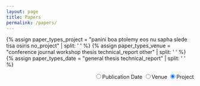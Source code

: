 ```yaml
---
layout: page
title: Papers
permalink: /papers/
---
```

<style>

  @media screen and (max-width: 543px){
    .btn {
      width: 33%;
    }
    .paper-btns {
      float: none;
      width: 100%;
    }
  }
  .paper-btns {
    float: right;
  }

  .page-title {
    display: none;
  }
</style>

<script language="javascript">
//Frances is merged with Sapha
var projects = ["panini", "boa", "ptolemy", "eos", "nu", "sapha", "slede", "tisa", "osiris", "no_project"];
var paper_types_venue = ["conference", "journal", "workshop", "thesis", "technical_report", "other"];
var paper_types_date = ["general", "thesis", "technical_report"];
var general_types = ["conference", "journal", "workshop", "other", "poster"];
var other_types = ["other", "poster"];
var sortedBy = "none";
var masterDiv = "sorted-papers";

window.onload = function(){
  sort(window.location.href);
  $("#"+masterDiv).css("display", "block");
  $("#papers-toc").css("display", "table");
}

var toType = function(obj) {
  return ({}).toString.call(obj).match(/\s([a-zA-Z]+)/)[1].toLowerCase()
}
var sort_by_year = function(a, b){
  return parseInt(b.getAttribute("data-year")) - parseInt(a.getAttribute("data-year"));
}

var getTypes = function(types){
  var answer = "";
  for(z = 0; z < types.length; z++){
    answer += "." + types[z] + ",";
  }
  return answer.substring(0, answer.length-1);
}


function sort(sortBy){
  if(sortBy != sortedBy){
    var parent = $("#"+masterDiv)[0];
    if(sortBy.includes("project")){
      hideVenueSort();
      hideDateSort();
      for(i = 0; i < projects.length; i++){
        var project = projects[i];
        var projectList;
        if(project=="no_project"){
          projectList = $(".paper_card").not(getTypes(projects));
        } else if(project == "sapha"){
          projectList = $(".sapha,.frances");
        } else {
          projectList = $("."+project);
        }
        var projectHeader = $("#"+project+"-project-title");
        projectHeader.css("display", "block");
        $("#"+project+"-project-toc").css("display", "list-item");
        parent.appendChild(projectHeader[0]);

        projectList.sort(sort_by_year);
        for(j = 0; j < projectList.length; j++){
          parent.appendChild(projectList[j]);
        }
      }
      sortedBy = "project";
    } else if(sortBy.includes("venue")){
      hideDateSort();
      hideProjectSort();
      for(i = 0; i < paper_types_venue.length; i++){
        var paper_type = paper_types_venue[i];
        var paperTypeList;
        if(paper_type == "other"){
          paperTypeList = $(getTypes(other_types));
        } else {
          paperTypeList = $("."+paper_type);
        }
        var paperTypeHeader = $("#"+paper_type+"-venue-title");
        paperTypeHeader.css("display", "block");
        $("#"+paper_type+"-venue-toc").css("display", "list-item");

        parent.appendChild(paperTypeHeader[0]);
        paperTypeList.sort(sort_by_year);
        for(j = 0; j < paperTypeList.length; j++){
          parent.appendChild(paperTypeList[j]);
        }
      }
      sortedBy = "venue";
    } else {//This should correspond to the default checkbox
      hideProjectSort();
      hideVenueSort();
      for(i = 0; i < paper_types_date.length; i++){
        var paper_type = paper_types_date[i];
        var paperHeader = $("#"+paper_type+"-date-title");
        paperHeader.css("display", "block");
        $("#"+paper_type+"-date-toc").css("display", "list-item");
        parent.appendChild(paperHeader[0]);
        var papers = [];
        if(paper_type == "general"){
          papers = $(getTypes(general_types)).get();
        } else {
          papers = $("."+paper_type).get();
        }
        papers.sort(sort_by_year);
        for(j = 0; j < papers.length; j++){
          parent.appendChild(papers[j]);
        }
      }
      sortedBy = "date";
    }
    if(!location.hash.includes(sortedBy)){
      location.hash = "#"+sortedBy;
    }
  }
}

function hideProjectSort(){
  for(i = 0; i < projects.length; i++){
    $("#"+projects[i]+"-project-title").css("display", "none");
    $("#"+projects[i]+"-project-toc").css("display", "none");
  }
}

function hideVenueSort(){
  for(i = 0; i < paper_types_venue.length; i++){
    $("#"+paper_types_venue[i]+"-venue-title").css("display", "none");
    $("#"+paper_types_venue[i]+"-venue-toc").css("display", "none");
  }
}

function hideDateSort(){
  for(i = 0; i < paper_types_date.length; i++){
    $("#"+paper_types_date[i]+"-date-title").css("display", "none");
    $("#"+paper_types_date[i]+"-date-toc").css("display", "none");
  }
}
</script>

{% assign paper_types_project = "panini boa ptolemy eos nu sapha slede tisa osiris no_project" | split: ' ' %}
{% assign paper_types_venue = "conference journal workshop thesis technical_report other" | split: ' ' %}
{% assign paper_types_date = "general thesis technical_report" | split: ' ' %}

<div class="col-xs-12 col-sm-6">
  <ol id="papers-toc" style="display: none">
    {% for paper_type in paper_types_venue %}
      <li id="{{paper_type}}-venue-toc">
        <a href="#{{paper_type}}-venue-title">
        {% if paper_type == "technical_report" %}
          Technical Reports
        {% elsif paper_type == "thesis" %}
          PhD and MS Theses
        {% else %}
          {{ paper_type | capitalize }}
        {% endif %}
        </a>
      </li>
    {% endfor %}
    {% for paper_type in paper_types_date %}
      <li id="{{paper_type}}-date-toc">
        <a href="#{{paper_type}}-date-title">
        {% cycle "Articles and Papers","PhD and MS Theses","Technical Reports" %}
        </a>
      </li>
    {% endfor %}
    {% for paper_type in paper_types_project %}
      <li id="{{paper_type}}-project-toc">
        <a href="#{{paper_type}}-project-title">
          {% if paper_type == "no_project" %}
            Other
          {% else %}
            {{ paper_type | capitalize }}
          {% endif %}
        </a>
      </li>
    {% endfor %}
  </ol>
</div>

<div class="col-xs-12 col-sm-6 title">
  <div class="btn-group paper-btns" data-toggle="buttons" aria-label="Sorting">
    <label id="date-btn" class="btn btn-primary paper-btn date-btn active" onclick="sort('date')">
      <input type="radio" name="options" id="option1" autocomplete="off">Publication Date
    </label>
    <label id="venue-btn" class="btn btn-primary paper-btn venue-btn" onclick="sort('venue')">
      <input type="radio" name="options" id="option1" autocomplete="off" checked>Venue
    </label>
    <label id="project-btn" class="btn btn-primary paper-btn project-btn" onclick="sort('project')">
      <input type="radio" name="options" id="option1" autocomplete="off" checked>Project
    </label>
  </div>
</div>

<div class="sorted-papers col-xs-12" style="display: none" id="sorted-papers">

  {% for paper_type in paper_types_venue %}
    <h2 id="{{paper_type}}-venue-title" class="space-above">
      {% if paper_type == "technical_report" %}
        Technical Reports
      {% elsif paper_type == "thesis" %}
        PhD and MS Theses
      {% else %}
        {{ paper_type | capitalize }}
      {% endif %}
    </h2>
  {% endfor %}

  {% for paper_type in paper_types_date %}
    <h2 id="{{paper_type}}-date-title" class="space-above">
      {% cycle "Articles and Papers","PhD and MS Theses","Technical Reports" %}
    </h2>
  {% endfor %}

  {% for paper_type in paper_types_project %}
    <h2 id="{{paper_type}}-project-title" class="space-above">
      {% if paper_type == "no_project" %}
        Other
      {% else %}
        {{ paper_type | capitalize }}
      {% endif %}
    </h2>
  {% endfor %}

  {% for paper in site.papers %}
    {% include papers_page/paper_card.html paper=paper accordionKey='-papers-list' %}
  {% endfor %}
</div>
